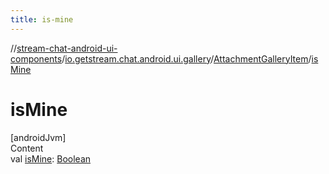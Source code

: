 ```yaml
---
title: is-mine
---
```

//[stream-chat-android-ui-components](../../../index.md)/[io.getstream.chat.android.ui.gallery](../index.md)/[AttachmentGalleryItem](index.md)/[isMine](isMine.md)



# isMine  
[androidJvm]  
Content  
val [isMine](isMine.md): [Boolean](https://kotlinlang.org/api/latest/jvm/stdlib/kotlin/-boolean/index.html)  



